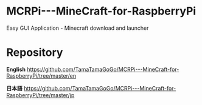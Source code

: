 # MCRPi---MineCraft-for-RaspberryPi
Easy GUI Application - Minecraft download and launcher

# Repository

**English** https://github.com/TamaTamaGoGo/MCRPi---MineCraft-for-RaspberryPi/tree/master/en

**日本語** https://github.com/TamaTamaGoGo/MCRPi---MineCraft-for-RaspberryPi/tree/master/jp
